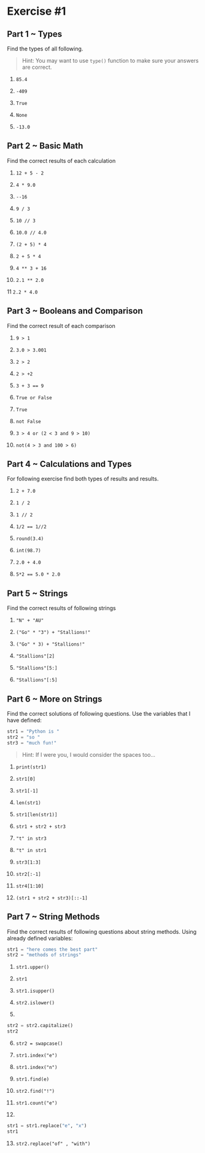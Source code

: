 # Exercise #1

## Part 1 ~ Types
Find the types of all following. 

> Hint: You may want to use ``` type() ``` function to make sure your answers are correct.

1.  ``` 85.4 ```

2.  ``` -409 ```

3.  ``` True ```

4.  ``` None ```

5.  ``` -13.0 ```


## Part 2 ~ Basic Math
Find the correct results of each calculation

1.  ``` 12 + 5 - 2 ```

2.  ``` 4 * 9.0 ```

3.  ``` --16 ```

4.  ``` 9 / 3 ```

5.  ``` 10 // 3 ```

6.  ``` 10.0 // 4.0 ```

7.  ``` (2 + 5) * 4 ```

8.  ``` 2 + 5 * 4 ```

9.  ``` 4 ** 3 + 16 ```

10. ``` 2.1 ** 2.0 ```

11  ``` 2.2 * 4.0 ```


## Part 3 ~ Booleans and Comparison
Find the correct result of each comparison

1.  ``` 9 > 1 ```

2.  ``` 3.0 > 3.001 ```

3.  ``` 2 > 2 ```

4.  ``` 2 > +2 ```

5.  ``` 3 + 3 == 9 ```

6.  ``` True or False ```

7.  ``` True ```

8.  ``` not False ```

9.  ``` 3 > 4 or (2 < 3 and 9 > 10) ```

10. ``` not(4 > 3 and 100 > 6) ```

## Part 4 ~ Calculations and Types
For following exercise find both types of results and results.

1.  ``` 2 + 7.0 ```

2.  ``` 1 / 2 ```

3.  ``` 1 // 2 ```

4.  ``` 1/2 == 1//2 ```

5.  ``` round(3.4) ```

6.  ``` int(98.7) ```

7.  ``` 2.0 + 4.0 ```

8.  ``` 5*2 == 5.0 * 2.0 ```


## Part 5 ~ Strings
Find the correct results of following strings

1.  ``` "N" + "AU" ```

2.  ``` ("Go" * "3") + "Stallions!" ```

3.  ``` ("Go" * 3) + "Stallions!" ```

4.  ``` "Stallions"[2] ```

5.  ``` "Stallions"[5:] ```

6.  ``` "Stallions"[:5] ```

## Part 6 ~ More on Strings
Find the correct solutions of following questions. Use the variables that I have defined:
```Python
str1 = "Python is "
str2 = "so "
str3 = "much fun!"
```

> Hint: If I were you, I would consider the spaces too...

1.  ``` print(str1) ```

2.  ``` str1[0] ```

3.  ``` str1[-1] ```

4.  ``` len(str1) ```

5.  ```str1[len(str1)] ```

6.  ``` str1 + str2 + str3 ```

7.  ``` "t" in str3 ```

8.  ``` "t" in str1 ```

9.  ``` str3[1:3] ```

10. ``` str2[:-1] ```

11. ``` str4[1:10] ```

12. ``` (str1 + str2 + str3)[::-1] ```

## Part 7 ~ String Methods
Find the correct results of following questions about string methods. Using already defined variables:
```Python
str1 = "here comes the best part"
str2 = "methods of strings"
```

1.  ``` str1.upper() ```

2.  ``` str1 ```

3.  ``` str1.isupper() ```

4.  ``` str2.islower() ```

5.  
```Python 
str2 = str2.capitalize()
str2
```

6.  ```str2 = swapcase() ```

7.  ``` str1.index("e") ```

8.  ``` str1.index("n") ```

9.  ``` str1.find(e) ```

10. ``` str2.find("!") ```

11. ``` str1.count("e") ```

12. 
```Python
str1 = str1.replace("e", "x")
str1
```

13. ``` str2.replace("of" , "with") ```




